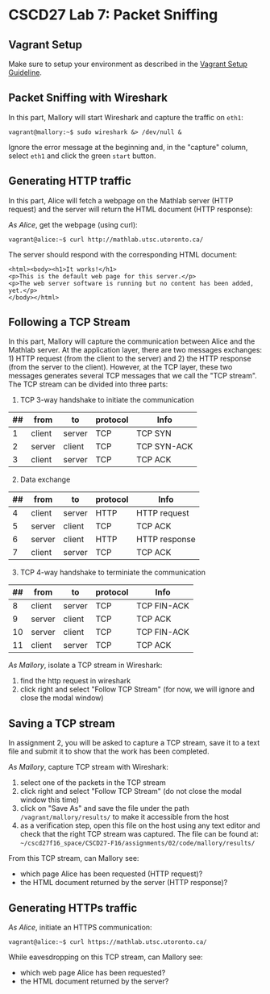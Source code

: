 # CSCD27 Lab 7: Packet Sniffing

## Vagrant Setup

Make sure to setup your environment as described in the [Vagrant Setup Guideline](https://github.com/ThierrySans/CSCD27-F16/blob/master/assignments/02/VAGRANT.md).

## Packet Sniffing with Wireshark

In this part, Mallory will start Wireshark and capture the traffic on `eth1`:

```shell
vagrant@mallory:~$ sudo wireshark &> /dev/null &
```

Ignore the error message at the beginning and, in the "capture" column, select `eth1` and click the green `start` button.

## Generating HTTP traffic

In this part, Alice will fetch a webpage on the Mathlab server (HTTP request) and the server will return the HTML document (HTTP response):

*As Alice*, get the webpage (using curl):

```shell
vagrant@alice:~$ curl http://mathlab.utsc.utoronto.ca/
```

The server should respond with the corresponding HTML document:

```shell
<html><body><h1>It works!</h1>
<p>This is the default web page for this server.</p>
<p>The web server software is running but no content has been added, yet.</p>
</body></html>
````

## Following a TCP Stream

In this part, Mallory will capture the communication between Alice and the Mathlab server. At the application layer, there are two messages exchanges: 1) HTTP request (from the client to the server) and 2) the HTTP response (from the server to the client). However, at the TCP layer, these two messages generates several TCP messages that we call the "TCP stream". The TCP stream can be divided into three parts:

1. TCP 3-way handshake to initiate the communication

| ## | from   |  to    | protocol |  Info                 |
| -- | ------ | ------ | -------- | ----------------------|
|  1 | client | server | TCP      | TCP SYN               |
|  2 | server | client | TCP      | TCP SYN-ACK           |
|  3 | client | server | TCP      | TCP ACK               |

2. Data exchange

| ## | from   |  to    | protocol |  Info                 |
| -- | ------ | ------ | -------- | ----------------------|
|  4 | client | server | HTTP     | HTTP request          |
|  5 | server | client | TCP      | TCP ACK               |
|  6 | server | client | HTTP     | HTTP response         |
|  7 | client | server | TCP      | TCP ACK               |


3. TCP 4-way handshake to terminiate the communication

| ## | from   |  to    | protocol |  Info                 |
| -- | ------ | ------ | -------- | ----------------------|
|  8 | client | server | TCP      | TCP FIN-ACK           |
|  9 | server | client | TCP      | TCP ACK               |
| 10 | server | client | TCP      | TCP FIN-ACK           |
| 11 | client | server | TCP      | TCP ACK               |

*As Mallory*, isolate a TCP stream in Wireshark:

1. find the http request in wireshark
2. click right and select "Follow TCP Stream" (for now, we will ignore and close the modal window)

## Saving a TCP stream

In assignment 2, you will be asked to capture a TCP stream, save it to a text file and submit it to show that the work has been completed.

*As Mallory*, capture TCP stream with Wireshark:

1. select one of the packets in the TCP stream
2. click right and select "Follow TCP Stream" (do not close the modal window this time)
3. click on "Save As" and save the file under the path `/vagrant/mallory/results/` to make it accessible from the host
4. as a verification step, open this file on the host using any text editor and check that the right TCP stream was captured. The file can be found at: `~/cscd27f16_space/CSCD27-F16/assignments/02/code/mallory/results/`

From this TCP stream, can Mallory see:

- which page Alice has been requested (HTTP request)?
- the HTML document returned by the server (HTTP response)?

## Generating HTTPs traffic

*As Alice*, initiate an HTTPS communication:

```shell
vagrant@alice:~$ curl https://mathlab.utsc.utoronto.ca/
```

While eavesdropping on this TCP stream, can Mallory see:

- which web page Alice has been requested?
- the HTML document returned by the server?


